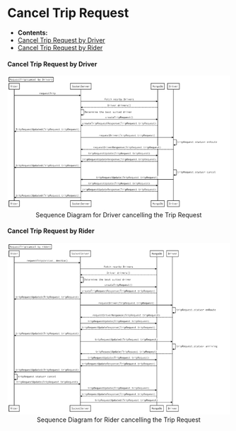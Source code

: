 # Cancel Trip Request



* **Contents:**
* [Cancel Trip Request by Driver]()
* [Cancel Trip Request by Rider]()


#### Cancel Trip Request by Driver

<center><img src ="../images/sequence-diagram/cancel-trip-request-by-driver.png"></center>

<center>Sequence Diagram for Driver cancelling the Trip Request</center>

#### Cancel Trip Request by Rider

<center><img src ="../images/sequence-diagram/cancel-trip-request-by-rider.png"></center>
<center>Sequence Diagram for Rider cancelling the Trip Request</center>

